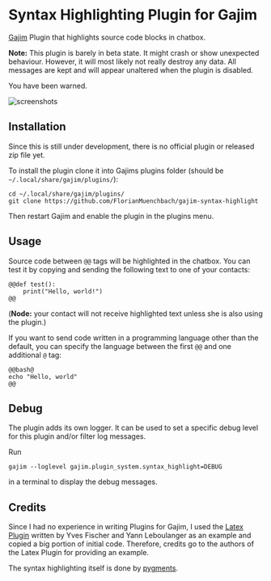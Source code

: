 # Syntax Highlighting Plugin for Gajim

[Gajim](https://gajim.org/) Plugin that highlights source code blocks in chatbox.

**Note:** This plugin is barely in beta state. It might crash or show unexpected
behaviour.
However, it will most likely not really destroy any data. All messages are kept
and will appear unaltered when the plugin is disabled.

You have been warned.


![screenshots](https://raw.githubusercontent.com/wiki/FlorianMuenchbach/gajim-syntax-highlight/images/gajim.png)


## Installation

Since this is still under development, there is no official plugin or released
zip file yet.

To install the plugin clone it into Gajims plugins folder (should be
`~/.local/share/gajim/plugins/`):

```
cd ~/.local/share/gajim/plugins/
git clone https://github.com/FlorianMuenchbach/gajim-syntax-highlight
```

Then restart Gajim and enable the plugin in the plugins menu.


## Usage

Source code between `@@` tags will be highlighted in the chatbox.
You can test it by copying and sending the following text to one of your
contacts:
```
@@def test():
    print("Hello, world!")
@@
```
(**Node:** your contact will not receive highlighted text unless she is also
using the plugin.)

If you want to send code written in a programming language other than the
default, you can specify the language between the first `@@` and one additional
`@` tag:
```
@@bash@
echo "Hello, world"
@@
```


## Debug

The plugin adds its own logger. It can be used to set a specific debug level
for this plugin and/or filter log messages.

Run
```
gajim --loglevel gajim.plugin_system.syntax_highlight=DEBUG
```
in a terminal to display the debug messages.

## Credits

Since I had no experience in writing Plugins for Gajim, I used the
[Latex Plugin](https://trac-plugins.gajim.org/wiki/LatexPlugin)
written by Yves Fischer and Yann Leboulanger as an example and copied a big
portion of initial code. Therefore, credits go to the authors of the Latex
Plugin for providing an example.

The syntax highlighting itself is done by [pygments](http://pygments.org/).
